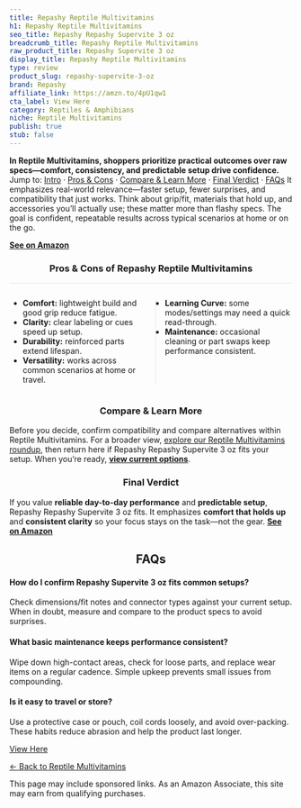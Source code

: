 ```yaml
---
title: Repashy Reptile Multivitamins
h1: Repashy Reptile Multivitamins
seo_title: Repashy Repashy Supervite 3 oz
breadcrumb_title: Repashy Reptile Multivitamins
raw_product_title: Repashy Supervite 3 oz
display_title: Repashy Reptile Multivitamins
type: review
product_slug: repashy-supervite-3-oz
brand: Repashy
affiliate_link: https://amzn.to/4pU1qw1
cta_label: View Here
category: Reptiles & Amphibians
niche: Reptile Multivitamins
publish: true
stub: false
---
```


<div id="intro" class="full-width"><p><strong>In Reptile Multivitamins, shoppers prioritize practical outcomes over raw specs&mdash;comfort, consistency, and predictable setup drive confidence.</strong> Jump to: <a href="#intro">Intro</a> · <a href="#pros-cons">Pros &amp; Cons</a> · <a href="#compare-more">Compare &amp; Learn More</a> · <a href="#verdict">Final Verdict</a> · <a href="#faqs">FAQs</a> It emphasizes real-world relevance&mdash;faster setup, fewer surprises, and compatibility that just works. Think about grip/fit, materials that hold up, and accessories you’ll actually use; these matter more than flashy specs. The goal is confident, repeatable results across typical scenarios at home or on the go.</p><p><a href="https://amzn.to/4pU1qw1" rel="nofollow sponsored noopener" target="_blank"><strong>See on Amazon</strong></a></p></div>
<h3 id="pros-cons" style="text-align:center;">Pros &amp; Cons of Repashy Reptile Multivitamins</h3>
<div class="pc-grid" style="display:grid;grid-template-columns:1fr 1fr;gap:16px;border-top:1px solid #e5e7eb;padding-top:12px;">
  <ul>
    <li><strong>Comfort:</strong> lightweight build and good grip reduce fatigue.</li>
    <li><strong>Clarity:</strong> clear labeling or cues speed up setup.</li>
    <li><strong>Durability:</strong> reinforced parts extend lifespan.</li>
    <li><strong>Versatility:</strong> works across common scenarios at home or travel.</li>
  </ul>
  <ul style="border-left:1px solid #e5e7eb;padding-left:16px;">
    <li><strong>Learning Curve:</strong> some modes/settings may need a quick read-through.</li>
    <li><strong>Maintenance:</strong> occasional cleaning or part swaps keep performance consistent.</li>
  </ul>
</div>


<h3 id="compare-more" style="text-align:center;">Compare &amp; Learn More</h3>
<p>Before you decide, confirm compatibility and compare alternatives within Reptile Multivitamins. For a broader view, <a href="#">explore our Reptile Multivitamins roundup</a>, then return here if Repashy Repashy Supervite 3 oz fits your setup. When you’re ready, <a href="https://amzn.to/4pU1qw1" rel="nofollow sponsored noopener" target="_blank"><strong>view current options</strong></a>.</p>

<h3 id="verdict" style="text-align:center;">Final Verdict</h3>
<p>If you value <strong>reliable day-to-day performance</strong> and <strong>predictable setup</strong>, Repashy Repashy Supervite 3 oz fits. It emphasizes <strong>comfort that holds up</strong> and <strong>consistent clarity</strong> so your focus stays on the task&mdash;not the gear. <a href="https://amzn.to/4pU1qw1" rel="nofollow sponsored noopener" target="_blank"><strong>See on Amazon</strong></a></p>

<h2 id="faqs" style="text-align:center;">FAQs</h2>
<h4><strong>How do I confirm Repashy Supervite 3 oz fits common setups?</strong></h4>
<p>Check dimensions/fit notes and connector types against your current setup. When in doubt, measure and compare to the product specs to avoid surprises.</p>
<h4><strong>What basic maintenance keeps performance consistent?</strong></h4>
<p>Wipe down high-contact areas, check for loose parts, and replace wear items on a regular cadence. Simple upkeep prevents small issues from compounding.</p>
<h4><strong>Is it easy to travel or store?</strong></h4>
<p>Use a protective case or pouch, coil cords loosely, and avoid over-packing. These habits reduce abrasion and help the product last longer.</p>

<p><a class="btn" href="https://amzn.to/4pU1qw1" target="_blank" rel="nofollow sponsored noopener">View Here</a></p>
<p><a href="/roundups/reptiles-amphibians/reptile-multivitamins/">← Back to Reptile Multivitamins</a></p>
<aside class="disclosure">This page may include sponsored links. As an Amazon Associate, this site may earn from qualifying purchases.</aside>
